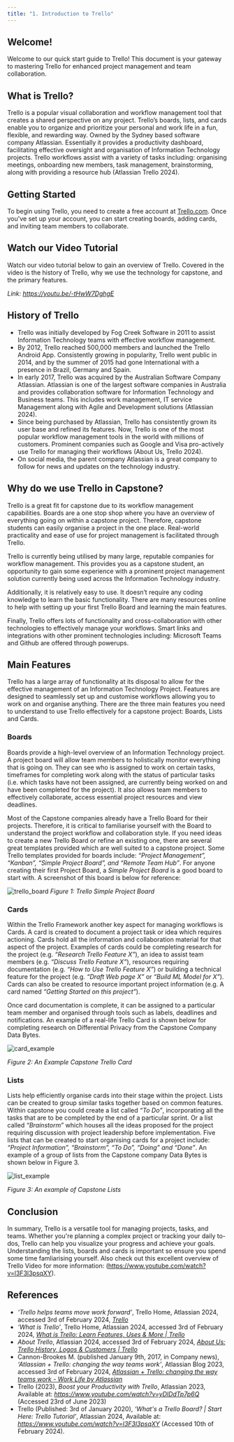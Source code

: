 ```yaml
---
title: "1. Introduction to Trello"
---
```


## Welcome!

Welcome to our quick start guide to Trello! This document is your gateway to mastering Trello for
enhanced project management and team collaboration.

## What is Trello?

Trello is a popular visual collaboration and workflow management tool that creates a shared
perspective on any project. Trello’s boards, lists, and cards enable you to organize and prioritize
your personal and work life in a fun, flexible, and rewarding way. Owned by the Sydney based
software company Atlassian. Essentially it provides a productivity dashboard, facilitating effective
oversight and organisation of Information Technology projects. Trello workflows assist with a
variety of tasks including: organising meetings, onboarding new members, task management,
brainstorming, along with providing a resource hub (Atlassian Trello 2024).

## Getting Started

To begin using Trello, you need to create a free account at [Trello.com](https://trello.com). Once
you've set up your account, you can start creating boards, adding cards, and inviting team members
to collaborate.

## Watch our Video Tutorial

Watch our video tutorial below to gain an overview of Trello. Covered in the video is the history of
Trello, why we use the technology for capstone, and the primary features.

_Link: https://youtu.be/-tHwW7DghgE_

## History of Trello

- Trello was initially developed by Fog Creek Software in 2011 to assist Information Technology
  teams with effective workflow management.
- By 2012, Trello reached 500,000 members and launched the Trello Android App. Consistently growing
  in popularity, Trello went public in 2014, and by the summer of 2015 had gone International with a
  presence in Brazil, Germany and Spain.
- In early 2017, Trello was acquired by the Australian Software Company Atlassian. Atlassian is one
  of the largest software companies in Australia and provides collaboration software for Information
  Technology and Business teams. This includes work management, IT service Management along with
  Agile and Development solutions (Atlassian 2024).
- Since being purchased by Atlassian, Trello has consistently grown its user base and refined its
  features. Now, Trello is one of the most popular workflow management tools in the world with
  millions of customers. Prominent companies such as Google and Visa pro-actively use Trello for
  managing their workflows (About Us, Trello 2024).
- On social media, the parent company Atlassian is a great company to follow for news and updates on
  the technology industry.

## Why do we use Trello in Capstone?

Trello is a great fit for capstone due to its workflow management capabilities. Boards are a one
stop shop where you have an overview of everything going on within a capstone project. Therefore,
capstone students can easily organise a project in the one place. Real-world practicality and ease
of use for project management is facilitated through Trello.

Trello is currently being utilised by many large, reputable companies for workflow management. This
provides you as a capstone student, an opportunity to gain some experience with a prominent project
management solution currently being used across the Information Technology industry.

Additionally, it is relatively easy to use. It doesn’t require any coding knowledge to learn the
basic functionality. There are many resources online to help with setting up your first Trello Board
and learning the main features.

Finally, Trello offers lots of functionality and cross-collaboration with other technologies to
effectively manage your workflows. Smart links and integrations with other prominent technologies
including: Microsoft Teams and Github are offered through powerups.

## Main Features

Trello has a large array of functionality at its disposal to allow for the effective management of
an Information Technology Project. Features are designed to seamlessly set up and customise
workflows allowing you to work on and organise anything. There are the three main features you need
to understand to use Trello effectively for a capstone project: Boards, Lists and Cards.

### Boards

Boards provide a high-level overview of an Information Technology project. A project board will
allow team members to holistically monitor everything that is going on. They can see who is assigned
to work on certain tasks, timeframes for completing work along with the status of particular tasks
(i.e. which tasks have not been assigned, are currently being worked on and have been completed for
the project). It also allows team members to effectively collaborate, access essential project
resources and view deadlines.

Most of the Capstone companies already have a Trello Board for their projects. Therefore, it is
critical to familiarise yourself with the Board to understand the project workflow and collaboration
style. If you need ideas to create a new Trello Board or refine an existing one, there are several
great templates provided which are well suited to a capstone project. Some Trello templates provided
for boards include: _“Project Management”, “Kanban”, “Simple Project Board”, and “Remote Team Hub”_.
For anyone creating their first Project Board, a _Simple Project Board_ is a good board to start
with. A screenshot of this board is below for reference:

![trello_board](../../../../../public/img_trello_training/c1_boards.png) _Figure 1: Trello Simple
Project Board_

### Cards

Within the Trello Framework another key aspect for managing workflows is Cards. A card is created to
document a project task or idea which requires actioning. Cards hold all the information and
collaboration material for that aspect of the project. Examples of cards could be completing
research for the project (e.g. _“Research Trello Feature X”_), an idea to assist team members (e.g.
_“Discuss Trello Feature X”_), resources requiring documentation (e.g. _“How to Use Trello Feature
X”_) or building a technical feature for the project (e.g. _“Draft Web page X”_ or _“Build ML Model
for X”_). Cards can also be created to resource important project information (e.g. A card named
_“Getting Started on this project”_).

Once card documentation is complete, it can be assigned to a particular team member and organised
through tools such as labels, deadlines and notifications. An example of a real-life Trello Card is
shown below for completing research on Differential Privacy from the Capstone Company Data Bytes.

![card_example](../../../../../public/img_trello_training/c1_cards.png)

_Figure 2: An Example Capstone Trello Card_

### Lists

Lists help efficiently organise cards into their stage within the project. Lists can be created to
group similar tasks together based on common features. Within capstone you could create a list
called _“To Do”_, incorporating all the tasks that are to be completed by the end of a particular
sprint. Or a list called _“Brainstorm”_ which houses all the ideas proposed for the project
requiring discussion with project leadership before implementation. Five lists that can be created
to start organising cards for a project include: _“Project Information”, “Brainstorm”, “To Do”,
“Doing” and “Done”_. An example of a group of lists from the Capstone company Data Bytes is shown
below in Figure 3.

![list_example](../../../../../public/img_trello_training/c1_lists.png)

_Figure 3: An example of Capstone Lists_

## Conclusion

In summary, Trello is a versatile tool for managing projects, tasks, and teams. Whether you're
planning a complex project or tracking your daily to-dos, Trello can help you visualize your
progress and achieve your goals. Understanding the lists, boards and cards is important so ensure
you spend some time famliarising yourself. Also check out this excellent overview of Trello Video
for more information: (https://www.youtube.com/watch?v=l3F3l3psqXY).

## References

- _‘Trello helps teams move work forward’_, Trello Home, Atlassian 2024, accessed 3rd of February
  2024, _[Trello](https://trello.com/tour)_
- _‘What is Trello’_, Trello Home, Atlassian 2024, accessed 3rd of February 2024,
  _[What is Trello: Learn Features, Uses & More | Trello](https://trello.com/tour)_
- _About Trello_, Atlassian 2024, accessed 3rd of February 2024,
  _[About Us: Trello History, Logos & Customers | Trello](https://trello.com/about)_
- Cannon-Brookes M. (published January 9th, 2017, in Company news), _‘Atlassian + Trello: changing
  the way teams work’_, Atlassian Blog 2023, accessed 3rd of February 2024,
  _[Atlassian + Trello: changing the way teams work - Work Life by Atlassian](https://www.atlassian.com/blog/announcements/atlassian-plus-trello)_
- Trello (2023), _Boost your Productivity with Trello_, Atlassian 2023, Available at:
  *https://www.youtube.com/watch?v=yDlDdTp7p6Q* (Accessed 23rd of June 2023)
- Trello (Published: 3rd of January 2020), _‘What's a Trello Board? | Start Here: Trello Tutorial’_,
  Atlassian 2024, Available at: *https://www.youtube.com/watch?v=l3F3l3psqXY* (Accessed 10th of
  February 2024).

